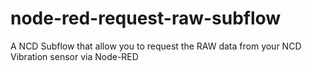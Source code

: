 # node-red-request-raw-subflow
A NCD Subflow that allow you to request the RAW data from your NCD Vibration sensor via Node-RED
